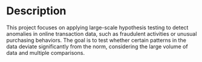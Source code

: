 # Description
This project focuses on applying large-scale hypothesis testing to detect anomalies in online transaction data, such as fraudulent activities or unusual purchasing behaviors. The goal is to test whether certain patterns in the data deviate significantly from the norm, considering the large volume of data and multiple comparisons.
